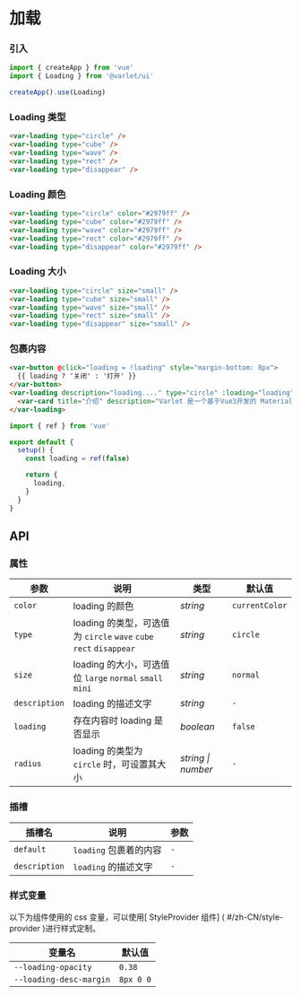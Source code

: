 # 加载

### 引入

```js
import { createApp } from 'vue'
import { Loading } from '@varlet/ui'

createApp().use(Loading)
```

### Loading 类型

```html
<var-loading type="circle" />
<var-loading type="cube" />
<var-loading type="wave" />
<var-loading type="rect" />
<var-loading type="disappear" />
```

### Loading 颜色
```html
<var-loading type="circle" color="#2979ff" />
<var-loading type="cube" color="#2979ff" />
<var-loading type="wave" color="#2979ff" />
<var-loading type="rect" color="#2979ff" />
<var-loading type="disappear" color="#2979ff" />
```

### Loading 大小

```html
<var-loading type="circle" size="small" />
<var-loading type="cube" size="small" />
<var-loading type="wave" size="small" />
<var-loading type="rect" size="small" />
<var-loading type="disappear" size="small" />
```

### 包裹内容

```html
<var-button @click="loading = !loading" style="margin-bottom: 8px">
  {{ loading ? '关闭' : '打开' }}
</var-button>
<var-loading description="loading...." type="circle" :loading="loading">
  <var-card title="介绍" description="Varlet 是一个基于Vue3开发的 Material 风格移动端组件库，全面拥抱Vue3生态，由社区的小伙伴开发和维护。" />
</var-loading>
```

```javascript
import { ref } from 'vue'

export default {
  setup() {
    const loading = ref(false)

    return {
      loading,
    }
  }
}
```

## API

### 属性

| 参数     | 说明                                                              | 类型     | 默认值          |
| -------- | ---------------------------------------------------------------- | -------- | -------------- |
| `color`  | loading 的颜色                                                    | _string_ | `currentColor` |
| `type`   | loading 的类型，可选值为 `circle` `wave` `cube` `rect` `disappear` | _string_ | `circle`       |
| `size`   | loading 的大小，可选值位 `large` `normal` `small` `mini`           | _string_ | `normal`       |
| `description`   | loading 的描述文字                                          | _string_ | `-`            |
| `loading`| 存在内容时 loading 是否显示                                         | _boolean_ | `false`      |
| `radius` | loading 的类型为 `circle` 时，可设置其大小                          | _string \| number_  | `-` |

### 插槽

| 插槽名 | 说明 | 参数 |
| --- | --- | --- |
| `default` | `loading` 包裹着的内容 | `-` |
| `description`    | `loading` 的描述文字 | `-` |

### 样式变量
以下为组件使用的 css 变量，可以使用[ StyleProvider 组件] ( #/zh-CN/style-provider )进行样式定制。

| 变量名 | 默认值 |
| --- | --- |
| `--loading-opacity` | `0.38` |
| `--loading-desc-margin` | `8px 0 0` |
